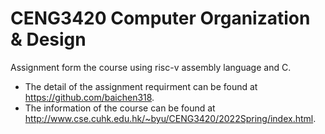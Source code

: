 # CENG3420 Computer Organization & Design
Assignment form the course using risc-v assembly language and C.  
- The detail of the assignment requirment can be found at https://github.com/baichen318.  
- The information of the course can be found at http://www.cse.cuhk.edu.hk/~byu/CENG3420/2022Spring/index.html.
